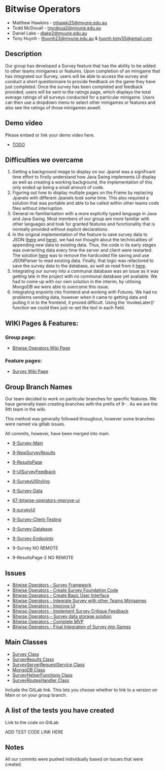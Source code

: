 # Bitwise Operators

- Matthew Hawkins - <mhawki25@myune.edu.au>
- Todd McDouall - <tmcdoua2@myune.edu.au>
- Daniel Lake - <dlake2@myune.edu.au>
- Tony Huynh - <thuynh23@myune.edu.au> & <huynh.tony55@gmail.com>


## Description

Our group has developed a Survey feature that has the ability to be added to other teams minigames or features. 
Upon completion of an minigame that has integrated our Survey, users will be able to access the survey and conduct a short questionnaire to provide feedback on the game they have just completed.
Once the survey has been completed and feedback provided, users will be sent to the ratings page, which displays the total average ratings of all surveys conducted for a particular minigame.
Users can then use a dropdown menu to select other minigames or features and also see the ratings of those minigames aswell.

## Demo video

Please embed or link your demo video here.

- [TODO]()

## Difficulties we overcame

1. Getting a background image to display on our Jpanel was a significant time effort to firstly understand how Java Swing implements UI display as well as creating a working background, the implementation of this only ended up being a small amount of code.
2. Figuring out how to display multiple pages on the Frame by replacing Jpanels with different Jpanels took some time. This also required a solution that was portable and able to be called within other teams code files without interruption. 
3. General re-familiarisation with a more explicitly typed language in Java and Java Swing. Most members of our group are more familiar with other languages and took for granted features and functionality that is normally provided without explicit declarations.
4. In the original implementation of the feature to save survey data to JSON ([here](https://gitlab.une.edu.au/cosc220-2023/classproject/-/commit/e7acd7e5ab3a11b41cd95274e524a670f90cf4c0) and [here](https://gitlab.une.edu.au/cosc220-2023/classproject/-/commit/c289a767de719101cc9e031c3b9cdda98ab4d0fe)), we had not thought about the technicalities of appending new data to existing data. Thus, the code in its early stages was overwriting data every time the server and client were restarted. The solution [here](https://gitlab.une.edu.au/cosc220-2023/classproject/-/commit/dcfb48126eda2bc2968d319335101c10466a71df) was to remove the hardcoded file saving and use JSONParser to read existing data. Finally, that logic was refactored to save the survey data to the database, as well as read from it [here](https://gitlab.une.edu.au/cosc220-2023/classproject/-/commit/a3aa13ccc27995ce304fcb450ba659c9eee1c582).
5. Integrating our survey into a communal database was an issue as it was getting late in the project with no communal database yet available. We had to come up with our own solution in the interim, by utilising MongoDB we were able to overcome this issue.
6. Integrating enpoints into frontend and working with Futures. We had no problems sending data, however when it came to getting data and pulling it in to the frontend, it proved difficult. Using the ‘invokeLater()’ function we could then just re-set the text in each field.

## WIKI Pages & Features:

### Group page:  

- [Bitwise Operators Wiki Page](https://gitlab.une.edu.au/cosc220-2023/classproject/-/wikis/Bitwise%20Operators)

### Feature pages:

- [Survey Wiki Page](https://gitlab.une.edu.au/cosc220-2023/classproject/-/wikis/MiniGame-Survey)

## Group Branch Names

Our team decided to work on particular branches for specific features. We have generally been creating branches with the prefix of 9- . As we are the 9th team in the wiki.

This method was generally followed throughout, however some branches were named via gitlab issues.

All commits, however, have been merged into main.

- [9-Survey-Main](https://gitlab.une.edu.au/cosc220-2023/classproject/-/tree/9-Survey-Main?ref_type=heads)
- [9-NewSurveyResults](https://gitlab.une.edu.au/cosc220-2023/classproject/-/tree/9-NewSurveyResults?ref_type=heads)
- [9-ResultsPage](https://gitlab.une.edu.au/cosc220-2023/classproject/-/tree/9-ResultsPage?ref_type=heads)
- [9-UISurveyFeedback](https://gitlab.une.edu.au/cosc220-2023/classproject/-/tree/9-UISurveyFeedback?ref_type=heads)
- [9-SurveyUIStyling](https://gitlab.une.edu.au/cosc220-2023/classproject/-/tree/9-SurveyUIStyling?ref_type=heads)
- [9-Survey-Data](https://gitlab.une.edu.au/cosc220-2023/classproject/-/tree/9-Survey-Data?ref_type=heads)
- [67-bitwise-operators-improve-ui](https://gitlab.une.edu.au/cosc220-2023/classproject/-/tree/67-bitwise-operators-improve-ui?ref_type=heads)
- [9-surveyUI](https://gitlab.une.edu.au/cosc220-2023/classproject/-/tree/9-surveyUI?ref_type=heads)
- [9-Survey-Client-Testing](https://gitlab.une.edu.au/cosc220-2023/classproject/-/tree/9-Survey-Client-Testing?ref_type=heads)
- [9-Survey-Database](https://gitlab.une.edu.au/cosc220-2023/classproject/-/tree/9-Survey-Database?ref_type=heads)
- [9-Survey-Endpoints](https://gitlab.une.edu.au/cosc220-2023/classproject/-/tree/9-Survey-Endpoints?ref_type=heads)


- 9-Survey NO REMOTE
- 9-ResultsPage-2 NO REMOTE


## Issues 

- [Bitwise Operators - Survey Framework](https://gitlab.une.edu.au/cosc220-2023/classproject/-/issues/15)
- [Bitwise Operators - Create Survey Foundation Code](https://gitlab.une.edu.au/cosc220-2023/classproject/-/issues/29)
- [Bitwise Operators - Create Basic User Interface](https://gitlab.une.edu.au/cosc220-2023/classproject/-/issues/55)
- [Bitwise Operators - Integrate Survey with other Teams Minigames](https://gitlab.une.edu.au/cosc220-2023/classproject/-/issues/30)
- [Bitwise Operators - Improve UI](https://gitlab.une.edu.au/cosc220-2023/classproject/-/issues/67)
- [Bitwise Operators - Implement Survey Critique Feedback](https://gitlab.une.edu.au/cosc220-2023/classproject/-/issues/106)
- [Bitwise Operators – Survey data storage solution](https://gitlab.une.edu.au/cosc220-2023/classproject/-/issues/46)
- [Bitwise Operators - Complete MVP](https://gitlab.une.edu.au/cosc220-2023/classproject/-/issues/107)
- [Bitwise Operators - Final Integration of Survey into Games](https://gitlab.une.edu.au/cosc220-2023/classproject/-/issues/218)

## Main Classes

- [Survey Class](https://gitlab.une.edu.au/cosc220-2023/classproject/-/blob/main/javaprojects/client/src/main/java/minigames/client/survey/Survey.java)
- [SurveyResults Class](https://gitlab.une.edu.au/cosc220-2023/classproject/-/blob/main/javaprojects/client/src/main/java/minigames/client/survey/SurveyResults.java)
- [SurveyServerRequestService Class](https://gitlab.une.edu.au/cosc220-2023/classproject/-/blob/main/javaprojects/client/src/main/java/minigames/client/survey/SurveyServerRequestService.java)
- [MongoDB Class](https://gitlab.une.edu.au/cosc220-2023/classproject/-/blob/main/javaprojects/server/src/main/java/minigames/server/survey/MongoDB.java)
- [SurveyHelperFunctions Class](https://gitlab.une.edu.au/cosc220-2023/classproject/-/blob/main/javaprojects/server/src/main/java/minigames/server/survey/SurveyHelperFunctions.java)
- [SurveyRoutesHandler Class](https://gitlab.une.edu.au/cosc220-2023/classproject/-/blob/main/javaprojects/server/src/main/java/minigames/server/survey/SurveyRoutesHandler.java)


Include the GitLab link. This lets you choose whether to link to
a version on Main or on your group branch.


## A list of the tests you have created

Link to the code on GitLab

ADD TEST CODE LINK HERE

## Notes

All our commits were pushed individually based on Issues that were created.

